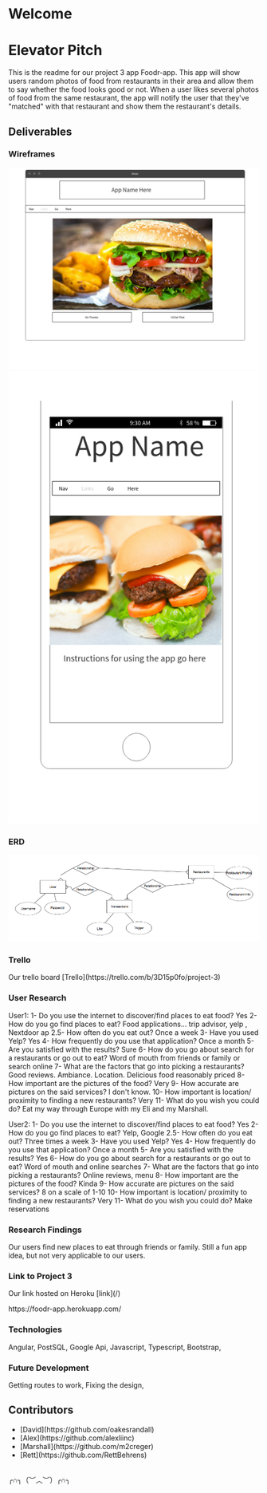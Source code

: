 
# Welcome

# Elevator Pitch
This is the readme for our project 3 app Foodr-app.  This app will show users random photos of food from restaurants in their area and allow them to say whether the food looks good or not.  When a user likes several photos of food from the same restaurant, the app will notify the user that they've "matched" with that restaurant and show them the restaurant's details.

## Deliverables

### Wireframes
![Wireframes](/wireframe/Desktop_View.png "Desktop_View")
![Wireframes](/wireframe/Mobile_View.png "Mobile_View")

### ERD
![Wireframes](/wireframe/erdplus-diagram.png "ERD")

### Trello
<p> Our trello board [Trello](https://trello.com/b/3D15p0fo/project-3)</p>

### User Research
User1:
1- Do you use the internet to discover/find places to eat food? Yes
2- How do you go find places to eat? Food applications... trip advisor, yelp , Nextdoor ap
2.5- How often do you eat out? Once a week
3- Have you used Yelp? Yes
4- How frequently do you use that application? Once a month
5- Are you satisfied with the results? Sure
6- How do you go about search for a restaurants or go out to eat? Word of mouth from friends or family or search online
7- What are the factors that go into picking a restaurants? Good reviews. Ambiance. Location. Delicious food reasonably priced
8- How important are the pictures of the food? Very
9- How accurate are pictures on the said services? I don't know.
10- How important is location/ proximity to finding a new restaurants? Very
11- What do you wish you could do? Eat my way through Europe with my Eli and my Marshall.

User2:
1- Do you use the internet to discover/find places to eat food? Yes
2- How do you go find places to eat? Yelp, Google
2.5- How often do you eat out? Three times a week
3- Have you used Yelp? Yes
4- How frequently do you use that application? Once a month
5- Are you satisfied with the results? Yes
6- How do you go about search for a restaurants or go out to eat? Word of mouth and online searches
7- What are the factors that go into picking a restaurants? Online reviews, menu
8- How important are the pictures of the food? Kinda
9- How accurate are pictures on the said services? 8 on a scale of 1-10
10- How important is location/ proximity to finding a new restaurants? Very
11- What do you wish you could do? Make reservations

### Research Findings
Our users find new places to eat through friends or family. Still a fun app idea, but not very applicable to our users.

### Link to Project 3
<p> Our link hosted on Heroku [link](/)</p>
https://foodr-app.herokuapp.com/

### Technologies
Angular,
PostSQL,
Google Api,
Javascript,
Typescript,
Bootstrap,


### Future Development
Getting routes to work,
Fixing the design,


## Contributors
<ul>
  <li>[David](https://github.com/oakesrandall)</li>
  <li>[Alex](https://github.com/alexliinc)</li>
  <li>[Marshall](https://github.com/m2creger)</li>
  <li>[Rett](https://github.com/RettBehrens)</li>
</ul>

<br>
╭∩╮（︶︿︶）╭∩╮
</br>
